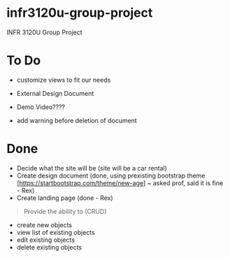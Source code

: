 # infr3120u-group-project
INFR 3120U Group Project


# To Do

- customize views to fit our needs

- External Design Document

- Demo Video????

- add warning before deletion of document

# Done

- Decide what the site will be (site will be a car rental)
- Create design document (done, using prexisting bootstrap theme [https://startbootstrap.com/theme/new-age] ~ asked prof, said it is fine - Rex)
- Create landing page (done - Rex)

>Provide the ability to (CRUD)
- create new objects
- view list of existing objects
- edit existing objects
- delete existing objects
